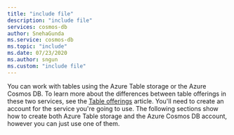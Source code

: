```yaml
---
title: "include file"
description: "include file"
services: cosmos-db
author: SnehaGunda
ms.service: cosmos-db
ms.topic: "include"
ms.date: 07/23/2020
ms.author: sngun
ms.custom: "include file"
---
```

You can work with tables using the Azure Table storage or the Azure Cosmos DB. To learn more about the differences between table offerings in these two services, see the [Table offerings](../table-introduction.md#table-offerings) article. You'll need to create an account for the service you're going to use. The following sections show how to create both Azure Table storage and the Azure Cosmos DB account, however you can just use one of them. 
